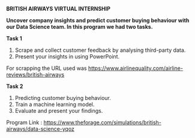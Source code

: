 **BRITISH AIRWAYS VIRTUAL INTERNSHIP**

**Uncover company insights and predict customer buying behaviour with our Data Science team. In this program we had two tasks.**

**Task 1**
1. Scrape and collect customer feedback by analysing third-party data.
2. Present your insights in using PowerPoint.

For scrapping the URL used was https://www.airlinequality.com/airline-reviews/british-airways

**Task 2**
1. Predicting customer buying behaviour.
2. Train a machine learning model.
3. Evaluate and present your findings.

Program Link : https://www.theforage.com/simulations/british-airways/data-science-yqoz

